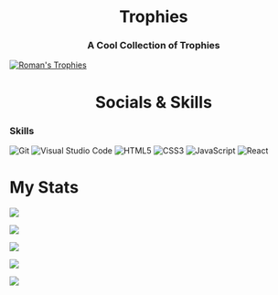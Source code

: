 <h1 align="center" color="#8700ff">Trophies
</h1>
<h3 align="center">A Cool Collection of Trophies</h3>

[![Roman's Trophies](https://github-profile-trophy.vercel.app/?username=Romanmaliska)](https://github.com/ryo-ma/github-profile-trophy)

<h1 align="center" color="#8700ff">Socials & Skills
</h1>

### Skills

![Git](https://img.shields.io/badge/git-%23F05033.svg?style=for-the-badge&logo=git&logoColor=white)
![Visual Studio Code](https://img.shields.io/badge/Visual%20Studio%20Code-0078d7.svg?style=for-the-badge&logo=visual-studio-code&logoColor=white)
![HTML5](https://img.shields.io/badge/html5-%23E34F26.svg?style=for-the-badge&logo=html5&logoColor=white)
![CSS3](https://img.shields.io/badge/css3-%231572B6.svg?style=for-the-badge&logo=css3&logoColor=white)
![JavaScript](https://img.shields.io/badge/javascript-%23323330.svg?style=for-the-badge&logo=javascript&logoColor=%23F7DF1E)
![React](https://img.shields.io/badge/react-%23000000.svg?style=for-the-badge&logo=react&logoColor=%2361DAFB)


<h1>My Stats
</h1>

![](http://github-profile-summary-cards.vercel.app/api/cards/profile-details?username=Romanmaliska&theme=solarized_dark) 

![](https://github-readme-stats.vercel.app/api/top-langs/?username=Romanmaliska&theme=solarized_dark&langs_count=10&layout=compact)

![](http://github-readme-streak-stats.herokuapp.com?user=Romanmaliska&theme=onedark_duo&date_format=j%20M%5B%20Y%5D)

![](http://github-profile-summary-cards.vercel.app/api/cards/stats?username=Romanmaliska&theme=solarized_dark) 

![](http://github-profile-summary-cards.vercel.app/api/cards/productive-time?username=Romanmaliska&theme=solarized_dark&utcOffset=8) 

